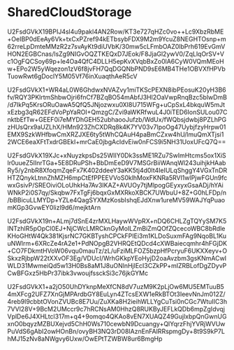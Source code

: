 # SharedCloudStorage

U2FsdGVkX19BPIJ4sl4u9pakl4AN2Row/KT3e727qHZc0vo++Lc9XbzRbME+OeIBP0dEeAy6Vk+txCxPZref94kETbsybFDX9M2m9YcuZ8NEGHTOsnp+m62rreLpDmteMMzR2z7svAyKt9diUVbK/30mw5cLFmbOAZ0lbPrh619EvGmVHON2EGBCnas/lsZg9NIGvOQZTKEQxD7JEok/F8JjaGl2ywV0/ZqLlqOrSV+Vc1OgFQCSoy69p+le4Oa4QfC4DLLH5epKvXVqbBxZo0lA6CyW0VQmMEoHw+EPo2W5yWqezon1zV6f8jvFH7QqDGQNbPND9sE6MB4THe1OBVXfHPVbTuowRwt6gDoclY5M05Vf76inXuaqthAeR5cV

U2FsdGVkX1+WR4aL0W6GhdwxNVAZvy1miTKScPEXN8ibPEosuK20yH3B6fv/RQY3PKlrtmShbwOjri6fnCf7BZqBO54mAbfJ3Hl2OaVwpRnqBzc5blwDmB/d7IkPq5KrsORuOawA5QfQ5JNjozwxu0XI8U715WFg+uCpSxL4bkquW5mJtxEzbg3qR62EFdVoPpYaROI+QmzgC/Zvi9aWKRfwuL4J0iTED6IonSULou07CnktbEfTw+GEEF0i7eMYDhGEH52ubhaooJufzb/WdUx/fWQbsjdwbj8PZLhPGzHUsQrx9aUZLhX/HMn923ZhCXDRq8k4K7YV03v7IpoOg47UybjfzyHrpw01EMX9SzkWHfbwCmXRZJXE6ty5tWhCQAuH4paBmCZxw4hU/lmuQmXTjsi12WCE6eaXFtTxdrGBEkI+mrCaE0jbgAcldvEiw0nFCS9i5NH31UoxUFcQ7Q==

U2FsdGVkX19XJc+xNuyzkpsDs25WIIY0Dk3ssME1RZu7SwImHtcms5ox1XiSlr0uueZ5IInrTGa+5E8DRuPSh+BbDmEeD9V7MSGrBiiWAnqWl243uihjkHAabRy5/y2nbR8XfoqmZqeFx7K402ddeeY3aKK5tj4d0lt4IeIULqShggY4VGxTnDRHTZQnykLtnnZhMZH6mpCtEfPPEEVVoS0klhMoxFKNRa5RVl1wlPjwFGUn9fcwxGsivP/SREOiviOLoUhkHa7Av3IKAZ+AVUOy7tjMlpogGEyxyxGsaADj/hYAiWNkP2i0S7qy/Skqbw7FxTgFj6bqxGxMXRkoXBCK7UWbuU+8Z+G0hLFDp/n/bBBicuLLMYDp+YZLe4QagSYXMzKosbIshqEJdXnw1ureMV59WAJYqPuaomKGp3GvwEY0lizl9d6/mejktArn

U2FsdGVkX19n+ALmj7dSnE4zrMXLHaywWVpRX+nDQ6CHLZgTQYySM7K5lNTzhIR5pOpCl0EJ+NjCWcLMRCknGyMoILZmBiZmQOfZQcecoWBC8bRdleKHoGHtW4Qk381KjsrNC7GKBTyshCPCkFPIEi3m1KLDoSuxmFAg9NqoBL1KuuNWlrm+6XRcZe4rA2e1+PdNOpgB2VHRQEtQDcd4cXWBaiecqmhr4hFGjDK+CO7FDkmtHVoW06vqu0mauTz/zL/uFziMLFOZ5bzpHfPcryuF6UKXXeyv+OSkxzRjbpW22tXXvOF3Eg/VDUcI/WrhGKkpYEoHyjD2oaAvzbm3gsKNmACwIWLD31MwmeiQd5w13H0Bs8aM1J8uONlnHjlEcI3CZkPP+mIZRBLofDgZDyvPCwBFGxz5HbPr37ibk3vwoujfssckSi3c76jkGYMc

U2FsdGVkX1+a2jO50UhDYknpMeXfCN8dV7uzM9K2pLjOw6MU5EMTuuB54mXFcg2UFZ7XnGjMPArdbGY8EuLyn4ZTcsEXW1eRkBTOt3IeevNnJm012Z/4reb9l9cbbtOVonZVUBc8E7Uu/ZuXKa8H2ieihWLLYgCuTsi0nCGc7WtuIIC3h7VVl28V+9BcM2UMccr9c7hRCNsAM0HhzQ8RUKByJEFLkQDb6mpZgIdvqjVplDe6J4XHLtcl317m+q4+9omqo4QKAo8vEN7XUAQZ49GujlxbpQnGwnUGxnO0bqyzMZBUXejvd5ChH0Ws710cewbN9Dcuangy+QlYqrzFhjYVRjWVUwPuVdS6gAbI2owHOnBn/ovyBH3NQ3rD08IAznEnFAIRRspmgDy+8t9S9kP7LhMJ15zNv8aNWgvy6Uxw/OwEPtTZWBW8ur6BmgHp
